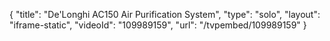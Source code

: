 {
    "title": "De'Longhi AC150 Air Purification System",
    "type": "solo",
    "layout": "iframe-static",
    "videoId": "109989159",
    "url": "\/tvpembed\/109989159"
}